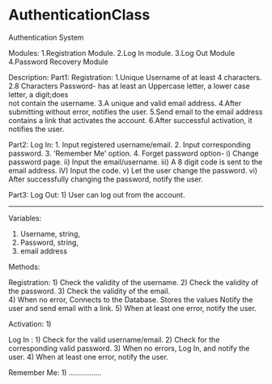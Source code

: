 # AuthenticationClass
Authentication System

Modules:
1.Registration Module.
2.Log In module.
3.Log Out Module
4.Password Recovery Module

Description:
Part1: Registration: 1.Unique Username of at least 4 characters.
                     2.8 Characters Password- has at least an Uppercase letter, a lower case letter, a digit;does          	 
not                                            contain  the username.
                     3.A unique and valid email address.
                     4.After submitting without error, notifies the user. 
                     5.Send email to the email address contains a link that activates the account.
                     6.After successful activation, it notifies the user.

Part2: Log In: 1. Input registered username/email.
               2. Input corresponding password.
               3. 'Remember Me' option.
               4. Forget password option-   i) Change password page.
                                           ii) Input the email/username.
                                          iii) A 8 digit code is sent to the email address.
                                           iV) Input the code.
                                            v) Let the user change the password.
                                           vi) After successfully changing the password, notify the user.

Part3: Log Out: 1) User can log out from the account.

********************************************************************************
Variables:

1) Username, string, 
2) Password, string,
3) email address

Methods:

Registration: 1) Check the validity of the username.
              2) Check the validity of the password.
              3) Check the validity of the email.  
              4) When no error, Connects to the Database.
                               Stores the values
                               Notify the user and send email with a link.
              5) When at least one error, notify the user. 

Activation: 1)    

Log In : 1) Check for the valid username/email.
         2) Check for the corresponding valid password.
         3) When no errors, Log In, and notify the user.
         4) When at least one error, notify the user.

Remember Me: 1) ................


              

                                          

